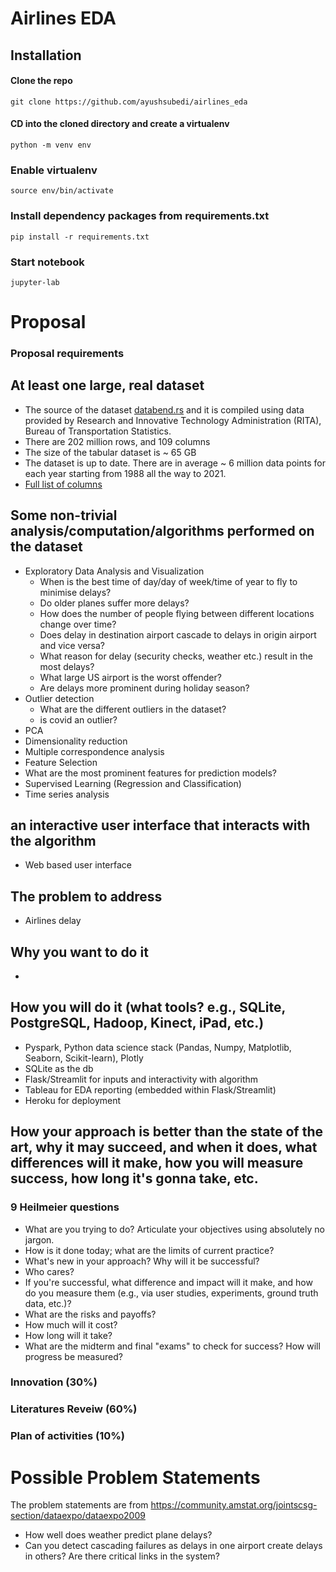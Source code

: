 # Airlines EDA

## Installation

#### Clone the repo

```
git clone https://github.com/ayushsubedi/airlines_eda
```

#### CD into the cloned directory and create a virtualenv

```
python -m venv env
```

### Enable virtualenv

```
source env/bin/activate
```

### Install dependency packages from requirements.txt

```
pip install -r requirements.txt
```

### Start notebook

```
jupyter-lab
```


# Proposal

### Proposal requirements
## At least one **large, real dataset**
  - The source of the dataset [databend.rs](https://databend.rs/doc/learn/analyze-ontime-with-databend-on-ec2-and-s3) and it is compiled using data provided by Research and Innovative Technology Administration (RITA), Bureau of Transportation Statistics.
  - There are 202 million rows, and 109 columns
  - The size of the tabular dataset is ~ 65 GB
  - The dataset is up to date. There are in average ~ 6 million data points for each year starting from 1988 all the way to 2021. 
  - [Full list of columns](https://github.com/ayushsubedi/airlines_eda/blob/main/assets/ontime_table.md)

## Some **non-trivial** analysis/computation/algorithms performed on the dataset
- Exploratory Data Analysis and Visualization
  - When is the best time of day/day of week/time of year to fly to minimise delays?
  - Do older planes suffer more delays?
  - How does the number of people flying between different locations change over time?
  - Does delay in destination airport cascade to delays in origin airport and vice versa? 
  - What reason for delay (security checks, weather etc.) result in the most delays?
  - What large US airport is the worst offender?
  - Are delays more prominent during holiday season?
- Outlier detection
  - What are the different outliers in the dataset?
  - is covid an outlier?
- PCA 
 - Dimensionality reduction 
 - Multiple correspondence analysis
- Feature Selection
 - What are the most prominent features for prediction models?
- Supervised Learning (Regression and Classification)
- Time series analysis

## an **interactive** user interface that interacts with the algorithm
- Web based user interface

## The problem to address
- Airlines delay

## Why you want to do it 
-

## How you will do it (what tools? e.g., SQLite, PostgreSQL, Hadoop, Kinect, iPad, etc.)
- Pyspark, Python data science stack (Pandas, Numpy, Matplotlib, Seaborn, Scikit-learn), Plotly 
- SQLite as the db
- Flask/Streamlit for inputs and interactivity with algorithm
- Tableau for EDA reporting (embedded within Flask/Streamlit)
- Heroku for deployment 

## How your approach is better than the state of the art, why it may succeed, and when it does, what differences will it make, how you will measure success, how long it's gonna take, etc.

### 9 Heilmeier questions
- What are you trying to do? Articulate your objectives using absolutely no jargon.
- How is it done today; what are the limits of current practice?
- What's new in your approach? Why will it be successful?
- Who cares?
- If you're successful, what difference and impact will it make, and how do you measure them (e.g., via user studies, experiments, ground truth data, etc.)?
- What are the risks and payoffs?
- How much will it cost?
- How long will it take?
- What are the midterm and final "exams" to check for success? How will progress be measured?

### Innovation (30%)

### Literatures Reveiw (60%)

### Plan of activities (10%)


# Possible Problem Statements

The problem statements are from https://community.amstat.org/jointscsg-section/dataexpo/dataexpo2009


- How well does weather predict plane delays?
- Can you detect cascading failures as delays in one airport create delays in others? Are there critical links in the system?

